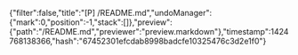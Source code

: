 {"filter":false,"title":"[P] /README.md","undoManager":{"mark":0,"position":-1,"stack":[]},"preview":{"path":"/README.md","previewer":"preview.markdown"},"timestamp":1424768138366,"hash":"67452301efcdab8998badcfe10325476c3d2e1f0"}